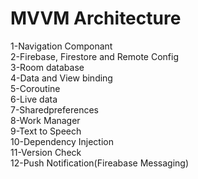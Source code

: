 <h1>MVVM Architecture</h1>
1-Navigation Componant <br>
2-Firebase, Firestore and Remote Config<br>
3-Room database<br>
4-Data and View binding<br>
5-Coroutine<br>
6-Live data<br>
7-Sharedpreferences<br>
8-Work Manager<br>
9-Text to Speech<br>
10-Dependency Injection<br>
11-Version Check<br>
12-Push Notification(Fireabase Messaging)

